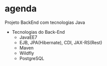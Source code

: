 # agenda
Projeto BackEnd com tecnologias Java
      
  - Tecnologias do Back-End
      - JavaEE7
      - EJB, JPA(Hibernate), CDI, JAX-RS(Rest)
      - Maven
      - Wildfly
      - PostgreSQL
